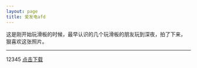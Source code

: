 ```yaml
---
layout: page
title: 爱发电afd
---
```


这是刚开始玩滑板的时候，最早认识的几个玩滑板的朋友玩到深夜，拍了下来，
狠喜欢这张照片。

---

12345
<a href="images\pages\graphics\1.jpg" target="_blank">点击下载</a>
